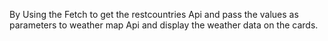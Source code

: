 By Using the Fetch to get the restcountries Api and pass the values as parameters to weather map Api and display the weather data on the cards.
